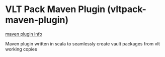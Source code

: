 VLT Pack Maven Plugin (vltpack-maven-plugin)
====================
[maven plugin info](http://adamcin.net/vltpack-maven-plugin/plugin-info.html)

Maven plugin written in scala to seamlessly create vault packages from vlt working copies